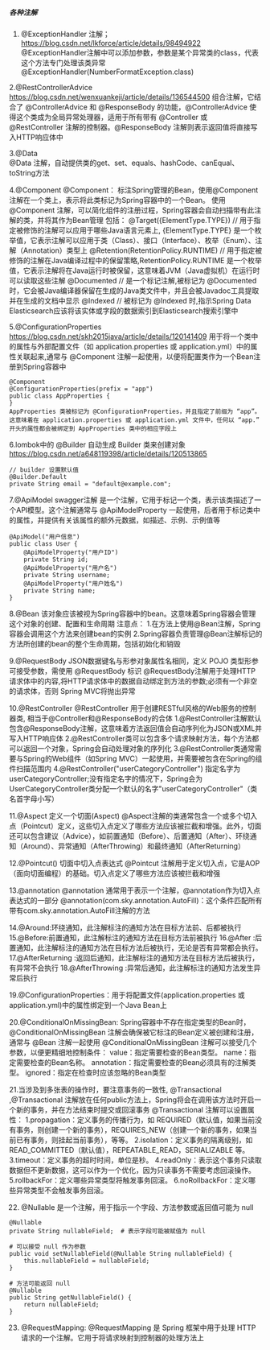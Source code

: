 ##### 各种注解
1. @ExceptionHandler 注解；https://blog.csdn.net/lkforce/article/details/98494922
   @ExceptionHandler注解中可以添加参数，参数是某个异常类的class，代表这个方法专门处理该类异常
   @ExceptionHandler(NumberFormatException.class)

2.@RestControllerAdvice  https://blog.csdn.net/wenxuankeji/article/details/136544500
组合注解，它结合了 @ControllerAdvice 和 @ResponseBody 的功能，@ControllerAdvice 使得这个类成为全局异常处理器，适用于所有带有 @Controller 或 @RestController 注解的控制器。@ResponseBody 注解则表示返回值将直接写入HTTP响应体中

3.@Data   
@Data 注解，自动提供类的get、set、equals、hashCode、canEqual、toString方法

4.@Component
@Component： 标注Spring管理的Bean，使用@Component注解在一个类上，表示将此类标记为Spring容器中的一个Bean。
使用 @Component 注解，可以简化组件的注册过程，Spring容器会自动扫描带有此注解的类，并将其作为Bean管理
包括：
@Target({ElementType.TYPE}) // 用于指定被修饰的注解可以应用于哪些Java语言元素上, {ElementType.TYPE} 是一个枚举值，它表示注解可以应用于类（Class）、接口（Interface）、枚举（Enum）、注解（Annotation）类型上
@Retention(RetentionPolicy.RUNTIME) // 用于指定被修饰的注解在Java编译过程中的保留策略,RetentionPolicy.RUNTIME 是一个枚举值，它表示注解将在Java运行时被保留，这意味着JVM（Java虚拟机）在运行时可以读取这些注解
@Documented // 是一个标记注解,被标记为 @Documented 时，它会被Java编译器保留在生成的Java类文件中，并且会被Javadoc工具提取并在生成的文档中显示
@Indexed    // 被标记为 @Indexed 时,指示Spring Data Elasticsearch应该将该实体或字段的数据索引到Elasticsearch搜索引擎中

5.@ConfigurationProperties  https://blog.csdn.net/skh2015java/article/details/120141409
用于将一个类中的属性与外部配置文件（如 application.properties 或 application.yml）中的属性关联起来,通常与 @Component 注解一起使用，以便将配置类作为一个Bean注册到Spring容器中
```
@Component
@ConfigurationProperties(prefix = "app")
public class AppProperties {
}
AppProperties 类被标记为 @ConfigurationProperties，并且指定了前缀为 “app”。这意味着在 application.properties 或 application.yml 文件中，任何以 “app.” 开头的属性都会被绑定到 AppProperties 类中的相应字段上
```

6.lombok中的 @Builder 自动生成 Builder 类来创建对象 https://blog.csdn.net/a648119398/article/details/120513865
```
// builder 设置默认值
@Builder.Default
private String email = "default@example.com";
```

7.@ApiModel swagger注解
是一个注解，它用于标记一个类，表示该类描述了一个API模型。这个注解通常与 @ApiModelProperty 一起使用，后者用于标记类中的属性，并提供有关该属性的额外元数据，如描述、示例、示例值等
```
@ApiModel("用户信息")
public class User {
    @ApiModelProperty("用户ID")
    private String id;
    @ApiModelProperty("用户名")
    private String username;
    @ApiModelProperty("用户姓名")
    private String name;
}
```

8.@Bean
该对象应该被视为Spring容器中的bean。这意味着Spring容器会管理这个对象的创建、配置和生命周期
注意点：
1.在方法上使用@Bean注解，Spring容器会调用这个方法来创建bean的实例
2.Spring容器负责管理@Bean注解标记的方法所创建的bean的整个生命周期，包括初始化和销毁


9.@RequestBody
JSON数据键名与形参对象属性名相同，定义 POJO 类型形参可接受参数，需使用 @RequestBody 标识
@RequestBody注解用于处理HTTP请求体中的内容,将HTTP请求体中的数据自动绑定到方法的参数;必须有一个非空的请求体，否则 Spring MVC将抛出异常

10.@RestController
@RestController 用于创建RESTful风格的Web服务的控制器类, 相当于@Controller和@ResponseBody的合体
1.@RestController注解默认包含@ResponseBody注解，这意味着方法返回值会自动序列化为JSON或XML并写入HTTP响应体
2.@RestController类可以包含多个请求映射方法，每个方法都可以返回一个对象，Spring会自动处理对象的序列化
3.@RestController类通常需要与Spring的Web组件（如Spring MVC）一起使用，并需要被包含在Spring的组件扫描范围内
4.@RestController("userCategoryController") 指定名字为 userCategoryController;没有指定名字的情况下，Spring会为UserCategoryController类分配一个默认的名字"userCategoryController"（类名首字母小写）

11.@Aspect  定义一个切面(Aspect)
@Aspect注解的类通常包含一个或多个切入点（Pointcut）定义，这些切入点定义了哪些方法应该被拦截和增强。此外，切面还可以包含建议（Advice），如前置通知（Before）、后置通知（After）、环绕通知（Around）、异常通知（AfterThrowing）和最终通知（AfterReturning）

12.@Pointcut() 切面中切入点表达式
@Pointcut 注解用于定义切入点，它是AOP（面向切面编程）的基础。切入点定义了哪些方法应该被拦截和增强

13.@annotation  @annotation 通常用于表示一个注解，@annotation作为切入点表达式的一部分
@annotation(com.sky.annotation.AutoFill)：这个条件匹配所有带有com.sky.annotation.AutoFill注解的方法

14.@Around:环绕通知，此注解标注的通知方法在目标方法前、后都被执行
15.@Before:前置通知，此注解标注的通知方法在目标方法前被执行
16.@After :后置通知，此注解标注的通知方法在目标方法后被执行，无论是否有异常都会执行。
17.@AfterReturning :返回后通知，此注解标注的通知方法在目标方法后被执行，有异常不会执行
18.@AfterThrowing :异常后通知，此注解标注的通知方法发生异常后执行

19.@ConfigurationProperties：用于将配置文件(application.properties 或 application.yml)中的属性绑定到一个Java Bean上

20.@ConditionalOnMissingBean: Spring容器中不存在指定类型的Bean时，@ConditionalOnMissingBean 注解会确保被它标注的Bean定义被创建和注册， 通常与 @Bean 注解一起使用
@ConditionalOnMissingBean 注解可以接受几个参数，以便更精细地控制条件：
value：指定需要检查的Bean类型。
name：指定需要检查的Bean名称。
annotation：指定需要检查的Bean必须具有的注解类型。
ignored：指定在检查时应该忽略的Bean类型

21.当涉及到多张表的操作时，要注意事务的一致性, @Transactional ,@Transactional 注解放在任何public方法上，Spring将会在调用该方法时开启一个新的事务，并在方法结束时提交或回滚事务
@Transactional 注解可以设置属性：
1.propagation：定义事务的传播行为，如 REQUIRED（默认值，如果当前没有事务，则创建一个新的事务），REQUIRES_NEW（创建一个新的事务，如果当前已有事务，则挂起当前事务），等等。
2.isolation：定义事务的隔离级别，如 READ_COMMITTED（默认值），REPEATABLE_READ，SERIALIZABLE 等。
3.timeout：定义事务的超时时间，单位是秒。
4.readOnly：表示这个事务只读取数据但不更新数据，这可以作为一个优化，因为只读事务不需要考虑回滚操作。
5.rollbackFor：定义哪些异常类型将触发事务回滚。
6.noRollbackFor：定义哪些异常类型不会触发事务回滚。

22. @Nullable 是一个注解，用于指示一个字段、方法参数或返回值可能为 null
```
@Nullable
private String nullableField;  # 表示字段可能被赋值为 null
```
```
# 可以接受 null 作为参数
public void setNullableField(@Nullable String nullableField) {
    this.nullableField = nullableField;
}
```
```
# 方法可能返回 null
@Nullable
public String getNullableField() {
    return nullableField;
}
```

23. @RequestMapping: @RequestMapping 是 Spring 框架中用于处理 HTTP 请求的一个注解。它用于将请求映射到控制器的处理方法上